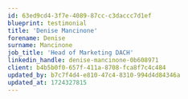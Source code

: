 ```yaml
---
id: 63ed9cd4-3f7e-4089-87cc-c3daccc7d1ef
blueprint: testimonial
title: 'Denise Mancinone'
forename: Denise
surname: Mancinone
job_title: 'Head of Marketing DACH'
linkedin_handle: denise-mancinone-0b608971
client: b4b5b0f0-657f-411a-8708-fca8f7c4c484
updated_by: b7c7f4d4-e810-47c4-8310-994d4d84346a
updated_at: 1724327815
---
```

